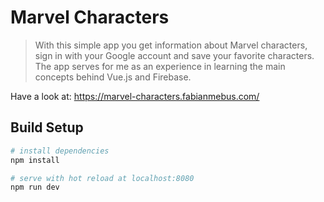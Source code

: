 # Marvel Characters

> With this simple app you get information about Marvel characters, sign in with your Google account and save your favorite characters. The app serves for me as an experience in learning the main concepts behind Vue.js and Firebase.

Have a look at: https://marvel-characters.fabianmebus.com/

## Build Setup

``` bash
# install dependencies
npm install

# serve with hot reload at localhost:8080
npm run dev
```
